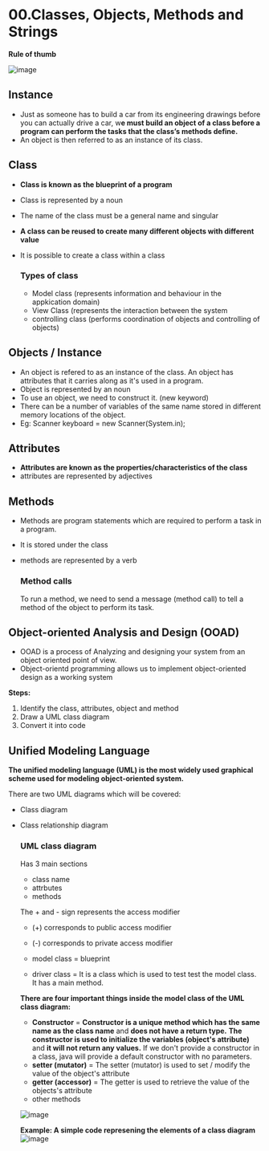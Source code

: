 # 00.Classes, Objects, Methods and Strings

**Rule of thumb**

![image](https://github.com/Fong20/Learning-repository/assets/150316121/9d87abdd-4774-4153-84b8-1ef585d7da04)

## Instance
- Just as someone has to build a car from its engineering drawings before you can actually drive a car, w**e must build an
object of a class before a program can perform the tasks that the class’s methods define.**
- An object is then referred to as an instance of its class.

## Class
- **Class is known as the blueprint of a program**
- Class is represented by a noun
- The name of the class must be a general name and singular
- **A class can be reused to create many different objects with different value**
- It is possible to create a class within a class

  ### Types of class
  - Model class (represents information and behaviour in the appkication domain)
  - View Class (represents the interaction between the system
  - controlling class (performs coordination of objects and controlling of objects)

## Objects / Instance
- An object is refered to as an instance of the class. An object has attributes that it carries along as it's used in a program.
- Object is represented by an noun
- To use an object, we need to construct it. (new keyword)
- There can be a number of variables of the same name stored in different memory locations of the object.
- Eg: Scanner keyboard = new Scanner(System.in);

## Attributes
- **Attributes are known as the properties/characteristics of the class**
- attributes are represented by adjectives
  
## Methods
- Methods are program statements which are required to perform a task in a program.
- It is stored under the class
- methods are represented by a verb

  ### Method calls
  To run a method, we need to send a message (method call) to tell a method of the object to perform its task.

## Object-oriented Analysis and Design (OOAD)
- OOAD is a process of Analyzing and designing your system from an object oriented point of view.
- Object-orientd programming allows us to implement object-oriented design as a working system

**Steps:**
1. Identify the class, attributes, object and method
2. Draw a UML class diagram
3. Convert it into code

## Unified Modeling Language
**The unified modeling language (UML) is the most widely used graphical scheme used for modeling object-oriented system.**

There are two UML diagrams which will be covered:
- Class diagram
- Class relationship diagram

  ### UML class diagram
  Has 3 main sections
  - class name
  - attrbutes
  - methods
  
  The + and - sign represents the access modifier
  - (+) corresponds to public access modifier
  - (-) corresponds to private access modifier
  
  - model class = blueprint
  - driver class = It is a class which is used to test test the model class. It has a main method.
  
  **There are four important things inside the model class of the UML class diagram:**
  - **Constructor** = **Constructor is a unique method which has the same name as the class name** and **does not have a return type.** **The constructor is used to initialize the variables (object's attribute)** and **it will not return any values.** If we don't provide a constructor in a class, java will provide a default constructor with no parameters.
  - **setter (mutator)** = The setter (mutator) is used to set / modify the value of the object's attribute
  - **getter (accessor)** = The getter is used to retrieve the value of the objects's attribute
  - other methods
  
  ![image](https://github.com/Fong20/Learning-repository/assets/150316121/4c5b8af6-20eb-413e-9260-76a3fa9ae81c)
  
  **Example: A simple code represening the elements of a class diagram**
  ![image](https://github.com/Fong20/Learning-repository/assets/150316121/16303bb8-8085-49a1-a468-bab0ebb8681c)


